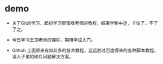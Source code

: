 # demo
* 关于Git的学习，起初学习廖雪峰老师的教程，结果学到中途，卡住了，不了了之。

* 今日学习王顶老师的课程，期待学成入门。

* Github 上面原来有如此多的技术教程，远远胜过百度得来的各种脚本教程，误人子弟的碎片问题解决方案。
  

